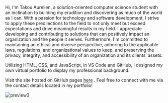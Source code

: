 Hi, I'm Takou Aurelien, a solution-oriented computer science student with an inclination to building my erudition and discovering as much of the world as I can. With a passion for technology and software development, I strive to apply these predilections to the field to not only meet but exceed expectations and drive meaningful results in my field. I appreciate developing and contributing to solutions that can positively impact an organization and the people it serves. Furthermore, I'm committed to maintaining an ethical and diverse perspective, adhering to the applicable laws, regulations, and organizational values to keep, and preserving the privacy, integrity, and accessibility of an organization and its clients’ assets.

Utilizing HTML, CSS, and JavaScript, in VS Code and GitHub, I designed my own virtual portfolio to display my professional background.

Visit the site hosted on GitHub pages [here](https://atakoutene.github.io/Portfolio-Website/) . Feel free to connect with me via the contact details located in my portfolio!

![preview3](https://github.com/atakoutene/Portfolio-Website/assets/75928803/5bc248ea-4413-4466-b0bf-1aaa6afdab4e)


